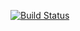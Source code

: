 [![Build Status](https://travis-ci.org/dadosjusbr/parser.svg?branch=master)](https://travis-ci.org/dadosjusbr/parser)
